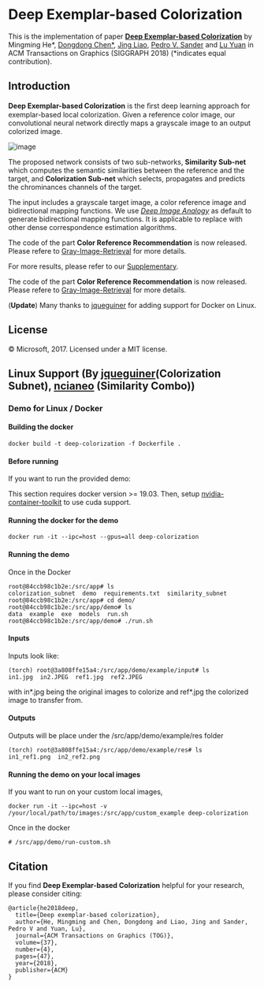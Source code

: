 # Deep Exemplar-based Colorization

This is the implementation of paper [**Deep Exemplar-based Colorization**](https://arxiv.org/abs/1807.06587) by Mingming He*, [Dongdong Chen*](http://www.dongdongchen.bid/),
[Jing Liao](https://liaojing.github.io/html/index.html), [Pedro V. Sander](http://www.cse.ust.hk/~psander/) and 
[Lu Yuan](http://www.lyuan.org/) in ACM Transactions on Graphics (SIGGRAPH 2018) (*indicates equal contribution).


## Introduction

**Deep Exemplar-based Colorization** is the ﬁrst deep learning approach for exemplar-based local colorization. 
Given a reference color image, our convolutional neural network directly maps a grayscale image to an output colorized image.

![image](https://github.com/msracver/Deep-Exemplar-based-Colorization/blob/master/demo/data/representative.jpg)

The proposed network consists of two sub-networks, **Similarity Sub-net** which computes the semantic similarities between 
the reference and the target, and **Colorization Sub-net** which selects, propagates and predicts the chrominances channels of the target.

The input includes a grayscale target image, a color reference image and bidirectional mapping functions. We use [*Deep Image Analogy*](https://github.com/msracver/Deep-Image-Analogy) as default to generate bidirectional mapping functions. It is applicable to replace with other dense correspondence estimation algorithms.

The code of the part **Color Reference Recommendation** is now released. Please refere to [Gray-Image-Retrieval](https://github.com/hmmlillian/Gray-Image-Retrieval) for more details.

For more results, please refer to our [Supplementary](http://www.dongdongchen.bid/supp/deep_exam_colorization/index.html).

The code of the part **Color Reference Recommendation** is now released. Please refere to [Gray-Image-Retrieval](https://github.com/hmmlillian/Gray-Image-Retrieval) for more details.

(**Update**) Many thanks to [jqueguiner](https://github.com/jqueguiner) for adding support for Docker on Linux.


## License

© Microsoft, 2017. Licensed under a MIT license.


## Linux Support (By [jqueguiner](https://github.com/jqueguiner)(Colorization Subnet), [ncianeo](https://github.com/ncianeo) (Similarity Combo))

### Demo for Linux / Docker

#### Building the docker
```
docker build -t deep-colorization -f Dockerfile .
```

#### Before running
If you want to run the provided demo:

This section requires docker version >= 19.03.
Then, setup [nvidia-container-toolkit](https://github.com/NVIDIA/nvidia-docker) to use cuda support.

#### Running the docker for the demo
```
docker run -it --ipc=host --gpus=all deep-colorization
```

#### Running the demo
Once in the Docker
```
root@84ccb98c1b2e:/src/app# ls
colorization_subnet  demo  requirements.txt  similarity_subnet
root@84ccb98c1b2e:/src/app# cd demo/
root@84ccb98c1b2e:/src/app/demo# ls
data  example  exe  models  run.sh
root@84ccb98c1b2e:/src/app/demo# ./run.sh
```

#### Inputs
Inputs look like:
```
(torch) root@3a808ffe15a4:/src/app/demo/example/input# ls
in1.jpg  in2.JPEG  ref1.jpg  ref2.JPEG
```
with in*.jpg being the original images to colorize and ref*.jpg the colorized image to transfer from.

#### Outputs
Outputs will be place under the /src/app/demo/example/res folder

```
(torch) root@3a808ffe15a4:/src/app/demo/example/res# ls
in1_ref1.png  in2_ref2.png
```

#### Running the demo on your local images
If you want to run on your custom local images,
```
docker run -it --ipc=host -v /your/local/path/to/images:/src/app/custom_example deep-colorization
```

Once in the docker
```
# /src/app/demo/run-custom.sh
```

## Citation
If you find **Deep Exemplar-based Colorization** helpful for your research, please consider citing:
```
@article{he2018deep,
  title={Deep exemplar-based colorization},
  author={He, Mingming and Chen, Dongdong and Liao, Jing and Sander, Pedro V and Yuan, Lu},
  journal={ACM Transactions on Graphics (TOG)},
  volume={37},
  number={4},
  pages={47},
  year={2018},
  publisher={ACM}
}
```
